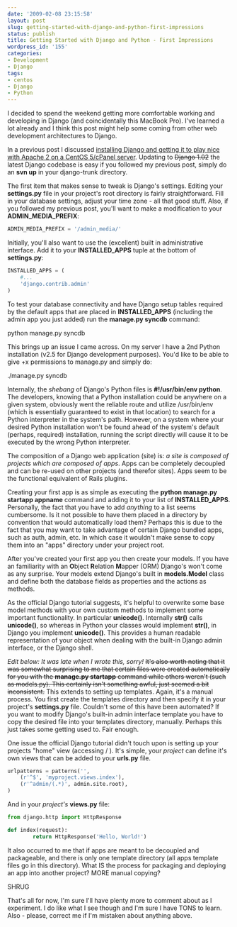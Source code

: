 ```yaml
---
date: '2009-02-08 23:15:58'
layout: post
slug: getting-started-with-django-and-python-first-impressions
status: publish
title: Getting Started with Django and Python - First Impressions
wordpress_id: '155'
categories:
- Development
- Django
tags:
- centos
- Django
- Python
---
```


I decided to spend the weekend getting more comfortable working and developing in Django (and coincidentally this MacBook Pro).  I've learned a lot already and I think this post might help some coming from other web development architectures to Django.

In a previous post I discussed [installing Django and getting it to play nice with Apache 2 on a CentOS 5/cPanel server](http://www.perplexedlabs.com/2008/11/10/setup-python-25-mod_wsgi-and-django-10-on-centos-5-cpanel/).  Updating to <del>Django 1.02</del> the latest Django codebase is easy if you followed my previous post, simply do an **svn up** in your django-trunk directory.

The first item that makes sense to tweak is Django's settings.  Editing your **settings.py** file in your project's root directory is fairly straightforward.  Fill in your database settings, adjust your time zone - all that good stuff.  Also, if you followed my previous post, you'll want to make a modification to your **ADMIN_MEDIA_PREFIX**:

```python
ADMIN_MEDIA_PREFIX = '/admin_media/'
```

Initially, you'll also want to use the (excellent) built in administrative interface.  Add it to your **INSTALLED_APPS** tuple at the bottom of **settings.py**:

```python
INSTALLED_APPS = (
    #...
    'django.contrib.admin'
)
```

To test your database connectivity and have Django setup tables required by the default apps that are placed in **INSTALLED_APPS** (including the admin app you just added) run the **manage.py syncdb** command:



> 
python manage.py syncdb




This brings up an issue I came across.  On my server I have a 2nd Python installation (v2.5 for Django development purposes).  You'd like to be able to give +x permissions to manage.py and simply do:



> 
./manage.py syncdb




Internally, the _shebang_ of Django's Python files is **#!/usr/bin/env python**.  The developers, knowing that a Python installation could be anywhere on a given system, obviously went the reliable route and utilize /usr/bin/env (which is essentially guaranteed to exist in that location) to search for a Python interpreter in the system's path.  However, on a system where your desired Python installation won't be found ahead of the system's default (perhaps, required) installation, running the script directly will cause it to be executed by the wrong Python interpreter.

The composition of a Django web application (site) is: _a site is composed of projects which are composed of apps_.  Apps can be completely decoupled and can be re-used on other projects (and therefor sites).  Apps seem to be the functional equivalent of Rails plugins.

Creating your first app is as simple as executing the **python manage.py startapp appname** command and adding it to your list of **INSTALLED_APPS**.  Personally, the fact that you have to add _anything_ to a list seems cumbersome.  Is it not possible to have them placed in a directory by convention that would automatically load them?  Perhaps this is due to the fact that you may want to take advantage of certain Django bundled apps, such as auth, admin, etc.  In which case it wouldn't make sense to copy them into an "apps" directory under your project root.

After you've created your first app you then create your models.  If you have an familiarity with an **O**bject **R**elation **M**apper (ORM) Django's won't come as any surprise.  Your models extend Django's built in **models.Model** class and define both the database fields as properties and the actions as methods.

As the official Django tutorial suggests, it's helpful to overwrite some base model methods with your own custom methods to implement some important functionality.  In particular **__unicode__()**.  Internally **__str__()** calls **__unicode__()**, so whereas in Python your classes would implement **__str__()**, in Django you implement **__unicode__()**.  This provides a human readable representation of your object when dealing with the built-in Django admin interface, or the Django shell.

_Edit below: It was late when I wrote this, sorry!_
<del>It's also worth noting that it was somewhat surprising to me that certain files were created automatically for you with the **manage.py startapp** command while others weren't (such as models.py).  This certainly isn't something awful, just seemed a bit inconsistent.</del>  This extends to setting up templates.  Again, it's a manual process.  You first create the templates directory and then specify it in your project's **settings.py** file.  Couldn't some of this have been automated?  If you want to modify Django's built-in admin interface template you have to copy the desired file into your templates directory, manually.  Perhaps this just takes some getting used to.  Fair enough.

One issue the official Django tutorial didn't touch upon is setting up your projects "home" view (accessing / ).  It's simple, your _project_ can define it's own views that can be added to your **urls.py** file.

```python
urlpatterns = patterns('',
    (r'^$', 'myproject.views.index'),
    (r'^admin/(.*)', admin.site.root),
)
```

And in your _project's_ **views.py** file:

```python
from django.http import HttpResponse

def index(request):
        return HttpResponse('Hello, World!')
```

It also occurred to me that if apps are meant to be decoupled and packageable, and there is only one template directory (all apps template files go in this directory).  What IS the process for packaging and deploying an app into another project?  MORE manual copying?

SHRUG

That's all for now, I'm sure I'll have plenty more to comment about as I experiment.  I do like what I see though and I'm sure I have TONS to learn.  Also - please, correct me if I'm mistaken about anything above.
